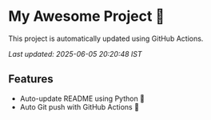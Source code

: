 # My Awesome Project 🚀

This project is automatically updated using GitHub Actions.

_Last updated: 2025-06-05 20:20:48 IST_

## Features
- Auto-update README using Python 🐍
- Auto Git push with GitHub Actions 🤖
